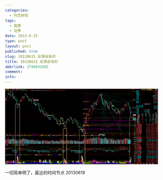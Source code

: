 ```yaml
---
categories:
  - 时空研究
tags:
  - 股票
  - 证券
date: 2013-6-15
type: post
layout: post
published: true
slug: 20130615 反弹会有的
title: 20130615 反弹会有的
abbrlink: 2749032602
comment:
info:
---
```

![20130615-0](/images/20130615-0.gif)

一切简单明了，最近的时间节点 20130619